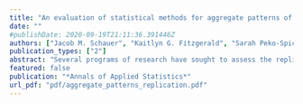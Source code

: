 ```yaml
---
title: "An evaluation of statistical methods for aggregate patterns of replication failure"
date: ""
#publishDate: 2020-09-19T21:11:36.391446Z
authors: ["Jacob M. Schauer", "Kaitlyn G. Fitzgerald", "Sarah Peko-Spicer", "Mena C. R. Whalen", "Rrita Zejnullahi", "Larry V. Hedges"]
publication_types: ["2"]
abstract: "Several programs of research have sought to assess the replicability of scientific findings in different fields, including economics and psychology. These programs attempt to replicate several findings and use the results to say something about large-scale patterns of replicability in a field. However, little work has been done to understand the analytic methods used to do this, including what they are assessing and what their statistical properties are. This article examines several methods that have been used to study patterns of replicability in the social sciences. We describe in concrete terms how each method operationalizes the idea of 'replication' and examine various statistical properties, including bias, precision, and statistical power. We find that some analytic methods rely on an operational definition of replication that can be misleading. Other methods involve more sound definitions of replication, but most of these have limitations such as large bias and uncertainty or low power. The findings suggest that we should use caution interpreting the results of such analyses and that work on more accurate methods may be useful to future replication research efforts."
featured: false
publication: "*Annals of Applied Statistics*"
url_pdf: "pdf/aggregate_patterns_replication.pdf"
---
```


